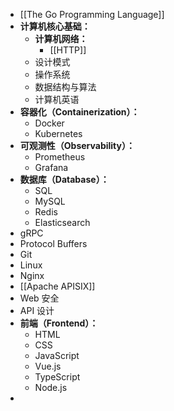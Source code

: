 - [[The Go Programming Language]]
- **计算机核心基础：**
	- **计算机网络：**
		- [[HTTP]]
	- 设计模式
	- 操作系统
	- 数据结构与算法
	- 计算机英语
- **容器化（Containerization）：**
	- Docker
	- Kubernetes
- **可观测性（Observability）：**
	- Prometheus
	- Grafana
- **数据库（Database）：**
	- SQL
	- MySQL
	- Redis
	- Elasticsearch
- gRPC
- Protocol Buffers
- Git
- Linux
- Nginx
- [[Apache APISIX]]
- Web 安全
- API 设计
- **前端（Frontend）：**
	- HTML
	- CSS
	- JavaScript
	- Vue.js
	- TypeScript
	- Node.js
-